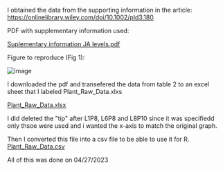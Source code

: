 I obtained the data from the supporting information in the article: https://onlinelibrary.wiley.com/doi/10.1002/pld3.180

PDF with supplementary information used:

[Suplementary information JA levels.pdf](https://github.com/csgomez17/JA_levels/files/10901842/Suplementary.information.JA.levels.pdf)

Figure to reproduce (Fig 1):

![image](https://user-images.githubusercontent.com/125313559/223201783-ca1376ac-163f-4256-bd61-04c5a2787961.png)

I downloaded the pdf and transefered the data from table 2 to an excel sheet that I labeled Plant_Raw_Data.xlxs

[Plant_Raw_Data.xlsx](https://github.com/Intro-Sci-Comp-UIowa/biol-4386-course-project-csgomez17/files/11358202/Plant_Raw_Data.xlsx)

I did deleted the "tip" after L1P8, L6P8 and L8P10 since it was specifiedd only thsoe were used and i wanted the x-axis to match the original graph.

Then I converted this file into a csv file to be able to use it for R.
 [Plant_Raw_Data.csv](https://github.com/Intro-Sci-Comp-UIowa/biol-4386-course-project-csgomez17/files/11358203/Plant_Raw_Data.csv)


All of this was done on 04/27/2023
